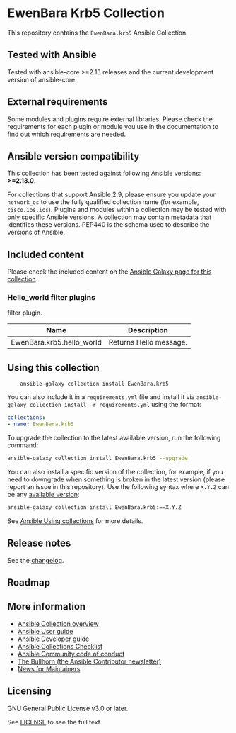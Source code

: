 # EwenBara Krb5 Collection

This repository contains the `EwenBara.krb5` Ansible Collection.

## Tested with Ansible

Tested with ansible-core >=2.13 releases and the current development version of ansible-core.

## External requirements

Some modules and plugins require external libraries. Please check the requirements for each plugin or module you use in the documentation to find out which requirements are needed.

<!--start requires_ansible-->
## Ansible version compatibility

This collection has been tested against following Ansible versions: **>=2.13.0**.

For collections that support Ansible 2.9, please ensure you update your `network_os` to use the
fully qualified collection name (for example, `cisco.ios.ios`).
Plugins and modules within a collection may be tested with only specific Ansible versions.
A collection may contain metadata that identifies these versions.
PEP440 is the schema used to describe the versions of Ansible.
<!--end requires_ansible-->

## Included content

Please check the included content on the [Ansible Galaxy page for this collection](https://galaxy.ansible.com/EwenBara/krb5).

<!--start collection content-->
### Hello_world filter plugins
filter plugin.

Name | Description
--- | ---
EwenBara.krb5.hello_world|Returns Hello message.

<!--end collection content-->

## Using this collection

```
    ansible-galaxy collection install EwenBara.krb5
```
You can also include it in a `requirements.yml` file and install it via `ansible-galaxy collection install -r requirements.yml` using the format:

```yaml
collections:
- name: EwenBara.krb5
```

To upgrade the collection to the latest available version, run the following command:

```bash
ansible-galaxy collection install EwenBara.krb5 --upgrade
```

You can also install a specific version of the collection, for example, if you need to downgrade when something is broken in the latest version (please report an issue in this repository). Use the following syntax where `X.Y.Z` can be any [available version](https://galaxy.ansible.com/EwenBara/krb5):

```bash
ansible-galaxy collection install EwenBara.krb5:==X.Y.Z
```

See [Ansible Using collections](https://docs.ansible.com/ansible/latest/user_guide/collections_using.html) for more details.

## Release notes

See the [changelog](https://github.com/ansible-collections/REPONAMEHERE/tree/main/CHANGELOG.rst).

## Roadmap

<!-- Optional. Include the roadmap for this collection, and the proposed release/versioning strategy so users can anticipate the upgrade/update cycle. -->

## More information

<!-- List out where the user can find additional information, such as working group meeting times, slack/IRC channels, or documentation for the product this collection automates. At a minimum, link to: -->

- [Ansible Collection overview](https://github.com/ansible-collections/overview)
- [Ansible User guide](https://docs.ansible.com/ansible/devel/user_guide/index.html)
- [Ansible Developer guide](https://docs.ansible.com/ansible/devel/dev_guide/index.html)
- [Ansible Collections Checklist](https://github.com/ansible-collections/overview/blob/main/collection_requirements.rst)
- [Ansible Community code of conduct](https://docs.ansible.com/ansible/devel/community/code_of_conduct.html)
- [The Bullhorn (the Ansible Contributor newsletter)](https://us19.campaign-archive.com/home/?u=56d874e027110e35dea0e03c1&id=d6635f5420)
- [News for Maintainers](https://github.com/ansible-collections/news-for-maintainers)

## Licensing

GNU General Public License v3.0 or later.

See [LICENSE](https://www.gnu.org/licenses/gpl-3.0.txt) to see the full text.
